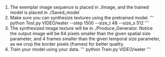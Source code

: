 1. The exemplar image sequence is placed in ./Image, and the trained model is placed in ./Saved_model
2. Make sure you can synthesize textures using the pretrained model.
''' 
python Test.py VIDEO/water --step 1500 --size_t 48 --size_s 512
'''
3. The synthesized image texture will be in ./Produce_Generator. 
    Notice the output image will be 64 pixels smaller than the given spatial size parameter,
    and 4 frames smaller than the given temporal size parameter,
    as we crop the border pixels (frames) for better quality.
4. Train your model using your data.
'''
python Train.py VIDEO/water
'''
